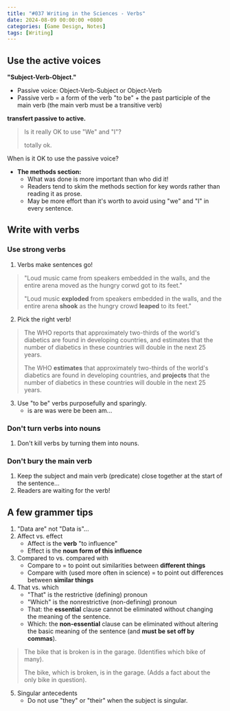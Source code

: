 ```yaml
---
title: "#037 Writing in the Sciences - Verbs"
date: 2024-08-09 00:00:00 +0800
categories: [Game Design, Notes]
tags: [Writing]
---
```


## Use the active voices
**"Subject-Verb-Object."**

- Passive voice: Object-Verb-Subject or Object-Verb
- Passive verb = a form of the verb "to be" + the past participle of the main verb (the main verb must be a transitive verb)

**transfert passive to active.**

> Is it really OK to use "We" and "I"?
>
> totally ok.

When is it OK to use the passive voice?
- **The methods section:**
    - What was done is more important than who did it!
    - Readers tend to skim the methods section for key words rather than reading it as prose.
    - May be more effort than it's worth to avoid using "we" and "I" in every sentence.

## Write with verbs
### Use strong verbs
1. Verbs make sentences go!
> "Loud music came from speakers embedded in the walls, and the entire arena moved as the hungry corwd got to its feet."
>
> "Loud music **exploded** from speakers embedded in the walls, and the entire arena **shook** as the hungry crowd **leaped** to its feet."

2. Pick the right verb!
> The WHO reports that approximately two-thirds of the world's diabetics are found in developing countries, and estimates that the number of diabetics in these countries will double in the next 25 years.
>
> The WHO **estimates** that approximately two-thirds of the world's diabetics are found in developing countries, and **projects** that the number of diabetics in these countries will double in the next 25 years.

3. Use "to be" verbs purposefully and sparingly.
    - is are was were be been am...

### Don't turn verbs into nouns
1. Don't kill verbs by turning them into nouns.

### Don't bury the main verb
1. Keep the subject and main verb (predicate) close together at the start of the sentence...
2. Readers are waiting for the verb!

## A few grammer tips
1. "Data are" not "Data is"...
2. Affect vs. effect
    - Affect is the **verb** "to influence"
    - Effect is the **noun form of this influence**
3. Compared to vs. compared with
    - Compare to = to point out similarities between **different things**
    - Compare with (used more often in science) = to point out differences between **similar things**
4. That vs. which
    - "That" is the restrictive (defining) pronoun
    - "Which" is the nonrestrictive (non-defining) pronoun
    - That: the **essential** clause cannot be eliminated without changing the meaning of the sentence.
    - Which: the **non-essential** clause can be eliminated without altering the basic meaning of the sentence (and **must be set off by commas**).
> The bike that is broken is in the garage. (Identifies which bike of many).
>
> The bike, which is broken, is in the garage. (Adds a fact about the only bike in question).

5. Singular antecedents
    - Do not use "they" or "their" when the subject is singular.